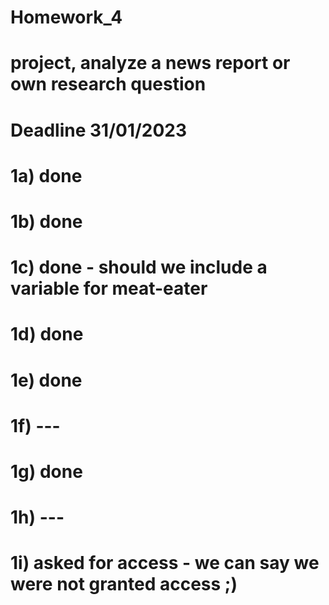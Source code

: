 # Homework_4
# project, analyze a news report or own research question
# Deadline 31/01/2023

# 1a) done
# 1b) done
# 1c) done - should we include a variable for meat-eater
# 1d) done
# 1e) done
# 1f) ---
# 1g) done
# 1h) ---
# 1i) asked for access - we can say we were not granted access ;)
